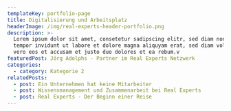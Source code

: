 ```yaml
---
templateKey: portfolio-page
title: Digitalisierung und Arbeitsplatz
headerImage: /img/real-experts-header-portfolio.png
description: >-
  Lorem ipsum dolor sit amet, consetetur sadipscing elitr, sed diam nonumy irmod
  tempor invidunt ut labore et dolore magna aliquyam erat, sed diam voluptua. At
  vero eos et accusam et justo duo dolores et ea rebum.v 
featuredPost: Jörg Adolphs - Partner im Real Experts Netzwerk
categories:
  - category: Kategorie 2
relatedPosts:
  - post: Ein Unternehmen hat keine Mitarbeiter
  - post: Wissensmanagement und Zusammenarbeit bei Real Experts
  - post: Real Experts - Der Beginn einer Reise
---
```


